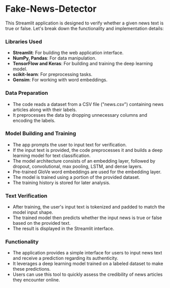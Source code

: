 # Fake-News-Detector

This Streamlit application is designed to verify whether a given news text is true or false. Let's break down the functionality and implementation details:

### Libraries Used
- **Streamlit**: For building the web application interface.
- **NumPy, Pandas**: For data manipulation.
- **TensorFlow and Keras**: For building and training the deep learning model.
- **scikit-learn**: For preprocessing tasks.
- **Gensim**: For working with word embeddings.

### Data Preparation
- The code reads a dataset from a CSV file ("news.csv") containing news articles along with their labels.
- It preprocesses the data by dropping unnecessary columns and encoding the labels.

### Model Building and Training
- The app prompts the user to input text for verification.
- If the input text is provided, the code preprocesses it and builds a deep learning model for text classification.
- The model architecture consists of an embedding layer, followed by dropout, convolutional, max pooling, LSTM, and dense layers.
- Pre-trained GloVe word embeddings are used for the embedding layer.
- The model is trained using a portion of the provided dataset.
- The training history is stored for later analysis.

### Text Verification
- After training, the user's input text is tokenized and padded to match the model input shape.
- The trained model then predicts whether the input news is true or false based on the provided text.
- The result is displayed in the Streamlit interface.

### Functionality
- The application provides a simple interface for users to input news text and receive a prediction regarding its authenticity.
- It leverages a deep learning model trained on a labeled dataset to make these predictions.
- Users can use this tool to quickly assess the credibility of news articles they encounter online.
